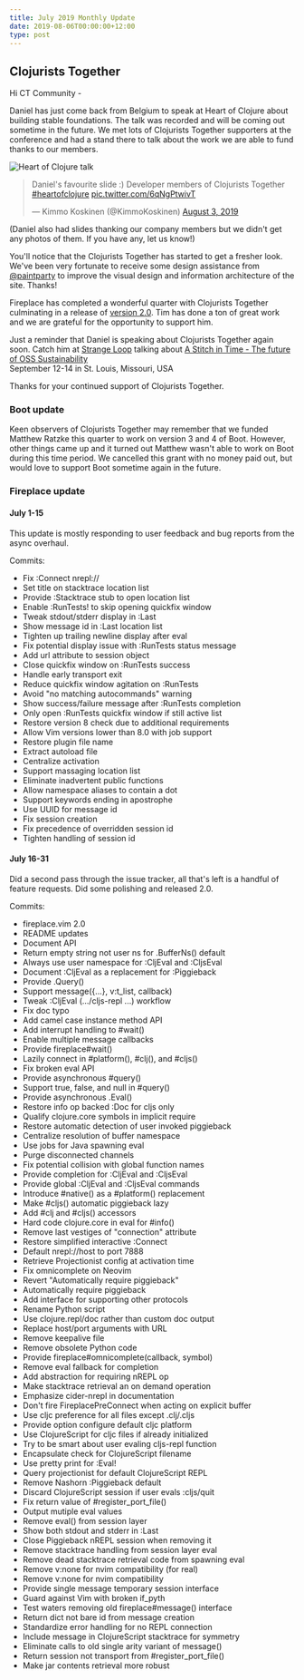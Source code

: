 ```yaml
---
title: July 2019 Monthly Update
date: 2019-08-06T00:00:00+12:00
type: post
---
```


## Clojurists Together

Hi CT Community -

Daniel has just come back from Belgium to speak at Heart of Clojure about building stable foundations. The talk was recorded and will be coming out sometime in the future. We met lots of Clojurists Together supporters at the conference and had a stand there to talk about the work we are able to fund thanks to our members.

![Heart of Clojure talk](/images/july-2019/hoc-projects.jpg)

<blockquote class="twitter-tweet"><p lang="en" dir="ltr">Daniel&#39;s favourite slide :) Developer members of Clojurists Together <a href="https://twitter.com/hashtag/heartofclojure?src=hash&amp;ref_src=twsrc%5Etfw">#heartofclojure</a> <a href="https://t.co/6qNgPtwivT">pic.twitter.com/6qNgPtwivT</a></p>&mdash; Kimmo Koskinen (@KimmoKoskinen) <a href="https://twitter.com/KimmoKoskinen/status/1157577433790451712?ref_src=twsrc%5Etfw">August 3, 2019</a></blockquote> <script async src="https://platform.twitter.com/widgets.js" charset="utf-8"></script>

(Daniel also had slides thanking our company members but we didn't get any photos of them. If you have any, let us know!)

You'll notice that the Clojurists Together has started to get a fresher look. We've been very fortunate to receive some design assistance from [@paintparty](https://github.com/paintparty) to improve the visual design and information architecture of the site. Thanks!

Fireplace has completed a wonderful quarter with Clojurists Together culminating in a release of [version 2.0](https://github.com/tpope/vim-fireplace/releases/tag/v2.0). Tim has done a ton of great work and we are grateful for the opportunity to support him.

Just a reminder that Daniel is speaking about Clojurists Together again soon. Catch him at [Strange Loop](https://thestrangeloop.com) talking about [A Stitch in Time - The future of OSS Sustainability](https://thestrangeloop.com/2019/a-stitch-in-time---the-future-of-oss-sustainability.html)
<br /> September 12-14 in St. Louis, Missouri, USA

Thanks for your continued support of Clojurists Together.

### Boot update

Keen observers of Clojurists Together may remember that we funded Matthew Ratzke this quarter to work on version 3 and 4 of Boot. However, other things came up and it turned out Matthew wasn't able to work on Boot during this time period. We cancelled this grant with no money paid out, but would love to support Boot sometime again in the future.

### Fireplace update

#### July 1-15

This update is mostly responding to user feedback and bug reports from
the async overhaul.

Commits:

- Fix :Connect nrepl://
- Set title on stacktrace location list
- Provide :Stacktrace stub to open location list
- Enable :RunTests! to skip opening quickfix window
- Tweak stdout/stderr display in :Last
- Show message id in :Last location list
- Tighten up trailing newline display after eval
- Fix potential display issue with :RunTests status message
- Add url attribute to session object
- Close quickfix window on :RunTests success
- Handle early transport exit
- Reduce quickfix window agitation on :RunTests
- Avoid "no matching autocommands" warning
- Show success/failure message after :RunTests completion
- Only open :RunTests quickfix window if still active list
- Restore version 8 check due to additional requirements
- Allow Vim versions lower than 8.0 with job support
- Restore plugin file name
- Extract autoload file
- Centralize activation
- Support massaging location list
- Eliminate inadvertent public functions
- Allow namespace aliases to contain a dot
- Support keywords ending in apostrophe
- Use UUID for message id
- Fix session creation
- Fix precedence of overridden session id
- Tighten handling of session id

#### July 16-31

Did a second pass through the issue tracker, all that's left is a
handful of feature requests. Did some polishing and released 2.0.

Commits:

- fireplace.vim 2.0
- README updates
- Document API
- Return empty string not user ns for .BufferNs() default
- Always use user namespace for :CljEval and :CljsEval
- Document :CljEval as a replacement for :Piggieback
- Provide .Query()
- Support message({...}, v:t_list, callback)
- Tweak :CljEval (.../cljs-repl ...) workflow
- Fix doc typo
- Add camel case instance method API
- Add interrupt handling to #wait()
- Enable multiple message callbacks
- Provide fireplace#wait()
- Lazily connect in #platform(), #clj(), and #cljs()
- Fix broken eval API
- Provide asynchronous #query()
- Support true, false, and null in #query()
- Provide asynchronous .Eval()
- Restore info op backed :Doc for cljs only
- Qualify clojure.core symbols in implicit require
- Restore automatic detection of user invoked piggieback
- Centralize resolution of buffer namespace
- Use jobs for Java spawning eval
- Purge disconnected channels
- Fix potential collision with global function names
- Provide completion for :CljEval and :CljsEval
- Provide global :CljEval and :CljsEval commands
- Introduce #native() as a #platform() replacement
- Make #cljs() automatic piggieback lazy
- Add #clj and #cljs() accessors
- Hard code clojure.core in eval for #info()
- Remove last vestiges of "connection" attribute
- Restore simplified interactive :Connect
- Default nrepl://host to port 7888
- Retrieve Projectionist config at activation time
- Fix omnicomplete on Neovim
- Revert "Automatically require piggieback"
- Automatically require piggieback
- Add interface for supporting other protocols
- Rename Python script
- Use clojure.repl/doc rather than custom doc output
- Replace host/port arguments with URL
- Remove keepalive file
- Remove obsolete Python code
- Provide fireplace#omnicomplete(callback, symbol)
- Remove eval fallback for completion
- Add abstraction for requiring nREPL op
- Make stacktrace retrieval an on demand operation
- Emphasize cider-nrepl in documentation
- Don't fire FireplacePreConnect when acting on explicit buffer
- Use cljc preference for all files except .clj/.cljs
- Provide option configure default cljc platform
- Use ClojureScript for cljc files if already initialized
- Try to be smart about user evaling cljs-repl function
- Encapsulate check for ClojureScript filename
- Use pretty print for :Eval!
- Query projectionist for default ClojureScript REPL
- Remove Nashorn :Piggieback default
- Discard ClojureScript session if user evals :cljs/quit
- Fix return value of #register_port_file()
- Output mutiple eval values
- Remove eval() from session layer
- Show both stdout and stderr in :Last
- Close Piggieback nREPL session when removing it
- Remove stacktrace handling from session layer eval
- Remove dead stacktrace retrieval code from spawning eval
- Remove v:none for nvim compatibility (for real)
- Remove v:none for nvim compatibility
- Provide single message temporary session interface
- Guard against Vim with broken if_pyth
- Test waters removing old fireplace#message() interface
- Return dict not bare id from message creation
- Standardize error handling for no REPL connection
- Include message in ClojureScript stacktrace for symmetry
- Eliminate calls to old single arity variant of message()
- Return session not transport from #register_port_file()
- Make jar contents retrieval more robust
